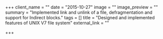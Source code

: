 +++
client_name = ""
date = "2015-10-27"
image = ""
image_preview = ""
summary = "Implemented link and unlink of a file, defragmentation and support for Indirect blocks."
tags = []
title = "Designed and implemented features of UNIX V7 file system"
external_link = ""

+++


